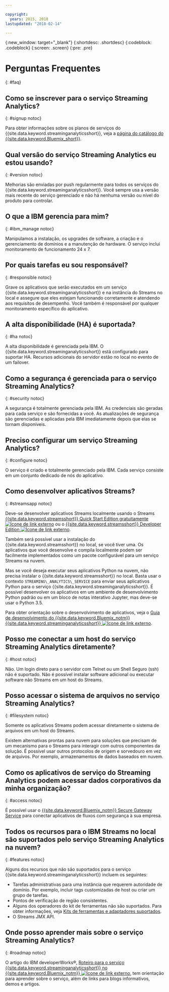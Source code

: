 ```yaml
---

copyright:
  years: 2015, 2018
lastupdated: "2018-02-14"

---
```


<!-- Attribute definitions -->
{:new_window: target="_blank"}
{:shortdesc: .shortdesc}
{:codeblock: .codeblock}
{:screen: .screen}
{:pre: .pre}

# Perguntas Frequentes
{: #faq}

## Como se inscrever para o serviço Streaming Analytics?
{: #signup notoc}  

Para obter informações sobre os planos de serviços do {{site.data.keyword.streaminganalyticsshort}}, veja a [página do catálogo do {{site.data.keyword.Bluemix_short}}](https://console.ng.bluemix.net/catalog/services/streaming-analytics).

## Qual versão do serviço Streaming Analytics eu estou usando?
{: #version notoc}   

Melhorias são enviadas por push regularmente para todos os serviços do {{site.data.keyword.streaminganalyticsshort}}. Você sempre usa a versão mais recente do serviço gerenciado e não há nenhuma versão ou nível do produto para controlar.

## O que a IBM gerencia para mim?
{: #ibm_manage notoc}   

Manipulamos a instalação, os upgrades de software, a criação e o gerenciamento de domínios e a manutenção de hardware. O serviço inclui monitoramento de funcionamento 24 x 7.


## Por quais tarefas eu sou responsável?  
{: #responsible notoc}

Grave os aplicativos que serão executados em um serviço {{site.data.keyword.streaminganalyticsshort}} e na instância do Streams no local e assegure que eles estejam funcionando corretamente e atendendo aos requisitos de desempenho. Você também é responsável por qualquer monitoramento específico do aplicativo.

## A alta disponibilidade (HA) é suportada?
{: #ha notoc}

A alta disponibilidade é gerenciada pela IBM. O {{site.data.keyword.streaminganalyticsshort}} está configurado para suportar HA. Recursos adicionais do servidor estão no local no evento de um failover.

## Como a segurança é gerenciada para o serviço Streaming Analytics?
{: #security notoc}  

A segurança é totalmente gerenciada pela IBM. As credenciais são geradas para cada serviço e são fornecidas a você. As atualizações de segurança são gerenciadas e aplicadas pela IBM imediatamente depois que elas se tornam disponíveis.

## Preciso configurar um serviço Streaming Analytics?  
{: #configure notoc}

O serviço é criado e totalmente gerenciado pela IBM. Cada serviço consiste em um conjunto dedicado de nós do aplicativo.

## Como desenvolver aplicativos Streams?
{: #streamsapp notoc}

Deve-se desenvolver aplicativos Streams localmente usando o Streams [{{site.data.keyword.streamsshort}} Quick Start Edition gratuitamente ![Ícone de link externo](../../icons/launch-glyph.svg "Ícone de link externo")](http://ibmstreams.github.io/streamsx.documentation/docs/4.2/qse-intro/) ou o [{{site.data.keyword.streamsshort}} Developer Edition ![Ícone de link externo](../../icons/launch-glyph.svg "Ícone de link externo")](http://www.ibm.com/support/docview.wss?uid=swg24042775).

Também será possível usar a instalação do {{site.data.keyword.streamsshort}} no local, se você tiver uma. Os aplicativos que você desenvolve e compila localmente podem ser facilmente implementados como um pacote configurável para um serviço Streams na nuvem.

Mas se você deseja executar seus aplicativos Python na nuvem, não precisa instalar o {{site.data.keyword.streamsshort}} no local. Basta usar o contexto `STREAMING\_ANALYTICS\_SERVICE` para enviar seus aplicativos Python para o serviço {{site.data.keyword.streaminganalyticsshort}}. É possível desenvolver os aplicativos em um ambiente de desenvolvimento Python padrão ou em um bloco de notas interativo Jupyter, mas deve-se usar o Python 3.5.

Para obter orientação sobre o desenvolvimento de aplicativos, veja o [Guia de desenvolvimento do {{site.data.keyword.Bluemix_notm}} {{site.data.keyword.streaminganalyticsshort}} ![Ícone de link externo](../../icons/launch-glyph.svg "Ícone de link externo")](https://developer.ibm.com/streamsdev/docs/bluemix-streaming-analytics-development-guide/).

## Posso me conectar a um host do serviço Streaming Analytics diretamente?
{: #host notoc}  

Não. Um login direto para o servidor com Telnet ou um Shell Seguro (ssh) não é suportado. Não é possível instalar software adicional ou executar software não Streams em um host do Streams.

## Posso acessar o sistema de arquivos no serviço Streaming Analytics?
{: #filesystem notoc}  

Somente os aplicativos Streams podem acessar diretamente o sistema de arquivos em um host do Streams.

Existem alternativas prontas para nuvem para soluções que precisam de um mecanismo para o Streams para interagir com outros componentes da solução. É possível usar outros protocolos de origem e sorvedouro em vez de arquivos. Por exemplo, armazenamentos de dados baseados em nuvem.

## Como os aplicativos de serviço do Streaming Analytics podem acessar dados corporativos da minha organização?
{: #access notoc}  

É possível usar o [{{site.data.keyword.Bluemix_notm}} Secure Gateway Service](https://console.ng.bluemix.net/catalog/services/secure-gateway) para conectar aplicativos de fluxos com segurança à sua empresa.

## Todos os recursos para o IBM Streams no local são suportados pelo serviço Streaming Analytics na nuvem?
{: #features notoc}

Alguns dos recursos que não são suportados para o serviço {{site.data.keyword.streaminganalyticsshort}} incluem os seguintes:

  - Tarefas administrativas para uma instância que requerem autoridade de domínio. Por exemplo, incluir tags customizadas de host ou criar um grupo de tarefas.
  - Pontos de verificação de região consistentes.
  - Alguns dos operadores do kit de ferramentas não são suportados. Para obter informações, veja [Kits de ferramentas e adaptadores suportados](/docs/services/StreamingAnalytics/compatible_toolkits.html).
  - O Streams JMX API.

## Onde posso aprender mais sobre o serviço Streaming Analytics?
{: #roadmap notoc}

O artigo do IBM developerWorks®, [Roteiro para o serviço {{site.data.keyword.streaminganalyticsshort}} no {{site.data.keyword.Bluemix_notm}} ![Ícone de link externo](../../icons/launch-glyph.svg "Ícone de link externo")](https://developer.ibm.com/streamsdev/docs/roadmap-for-streaming-analytics-service-on-bluemix/), tem orientação para aprender sobre o serviço, além de links para blogs informativos, demos e artigos.
